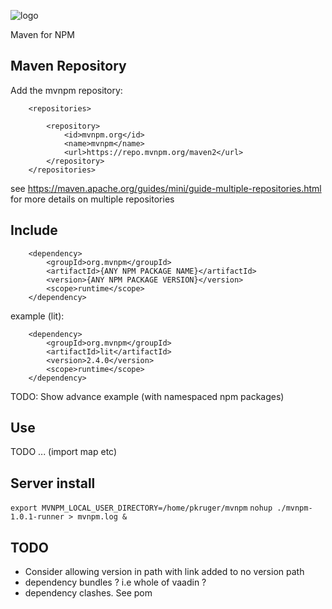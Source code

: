 ![logo](https://github.com/mvnpm/mvnpm/assets/6836179/4304d13b-42b0-43b8-ac7b-f121cedb6631)

Maven for NPM

## Maven Repository

Add the mvnpm repository:

```
    <repositories>

        <repository>
            <id>mvnpm.org</id>
            <name>mvnpm</name>
            <url>https://repo.mvnpm.org/maven2</url>
        </repository>
    </repositories>
```

see https://maven.apache.org/guides/mini/guide-multiple-repositories.html for more details on multiple repositories

## Include

```
    <dependency>
        <groupId>org.mvnpm</groupId>
        <artifactId>{ANY NPM PACKAGE NAME}</artifactId>
        <version>{ANY NPM PACKAGE VERSION}</version>
        <scope>runtime</scope>
    </dependency>
```

example (lit):

```
    <dependency>
        <groupId>org.mvnpm</groupId>
        <artifactId>lit</artifactId>
        <version>2.4.0</version>
        <scope>runtime</scope>
    </dependency>
```

TODO: Show advance example (with namespaced npm packages)

## Use 

TODO ... (import map etc)

## Server install

`export MVNPM_LOCAL_USER_DIRECTORY=/home/pkruger/mvnpm`
`nohup ./mvnpm-1.0.1-runner > mvnpm.log &`

## TODO

- Consider allowing version in path with link added to no version path
- dependency bundles ? i.e whole of vaadin ?
- dependency clashes. See pom
